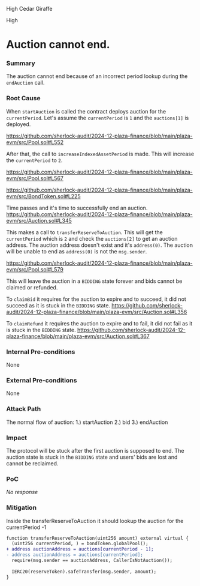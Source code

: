 High Cedar Giraffe

High

# Auction cannot end.

### Summary

The auction cannot end because of an incorrect period lookup during the `endAuction` call.

### Root Cause

When `startAuction` is called the contract deploys auction for the `currentPeriod`. Let's assume the `currentPeriod` is `1` and the `auctions[1]` is deployed. 

https://github.com/sherlock-audit/2024-12-plaza-finance/blob/main/plaza-evm/src/Pool.sol#L552

After that, the call to `increaseIndexedAssetPeriod` is made. This will increase the `currentPeriod` to `2`.

https://github.com/sherlock-audit/2024-12-plaza-finance/blob/main/plaza-evm/src/Pool.sol#L567

https://github.com/sherlock-audit/2024-12-plaza-finance/blob/main/plaza-evm/src/BondToken.sol#L225

Time passes and it's time to successfully end an auction.
https://github.com/sherlock-audit/2024-12-plaza-finance/blob/main/plaza-evm/src/Auction.sol#L345

This makes a call to `transferReserveToAuction`. This will get the `currentPeriod` which is `2` and check the `auctions[2]` to get an auction address. The auction address doesn't exist and it's `address(0)`. The auction will be unable to end as `address(0)` is not the `msg.sender`.

https://github.com/sherlock-audit/2024-12-plaza-finance/blob/main/plaza-evm/src/Pool.sol#L579

This will leave the auction in a `BIDDING` state forever and bids cannot be claimed or refunded.

To `claimBid` it requires for the auction to expire and to succeed, it did not succeed as it is stuck in the `BIDDING` state.
https://github.com/sherlock-audit/2024-12-plaza-finance/blob/main/plaza-evm/src/Auction.sol#L356

To `claimRefund` it requires the auction to expire and to fail, it did not fail as it is stuck in the `BIDDING` state.
https://github.com/sherlock-audit/2024-12-plaza-finance/blob/main/plaza-evm/src/Auction.sol#L367

### Internal Pre-conditions

None

### External Pre-conditions

None

### Attack Path
The normal flow of auction:
1.) startAuction
2.) bid
3.) endAuction

### Impact

The protocol will be stuck after the first auction is supposed to end. The auction state is stuck in the `BIDDING` state and users' bids are lost and cannot be reclaimed.

### PoC

_No response_

### Mitigation

Inside the transferReserveToAuction it should lookup the auction for the currentPeriod -1

```diff
function transferReserveToAuction(uint256 amount) external virtual {
  (uint256 currentPeriod, ) = bondToken.globalPool();
+ address auctionAddress = auctions[currentPeriod - 1];
- address auctionAddress = auctions[currentPeriod];
  require(msg.sender == auctionAddress, CallerIsNotAuction());
  
  IERC20(reserveToken).safeTransfer(msg.sender, amount);
}
```